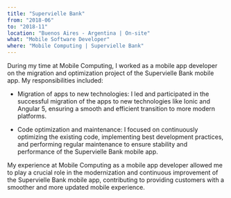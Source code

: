 ```yaml
---
title: "Supervielle Bank"
from: "2018-06"
to: "2018-11"
location: "Buenos Aires - Argentina | On-site"
what: "Mobile Software Developer"
where: "Mobile Computing | Supervielle Bank"
---
```


During my time at Mobile Computing, I worked as a mobile app developer on the migration and optimization project of the Supervielle Bank mobile app. My responsibilities included:

- Migration of apps to new technologies: I led and participated in the successful migration of the apps to new technologies like Ionic and Angular 5, ensuring a smooth and efficient transition to more modern platforms.

- Code optimization and maintenance: I focused on continuously optimizing the existing code, implementing best development practices, and performing regular maintenance to ensure stability and performance of the Supervielle Bank mobile app.

My experience at Mobile Computing as a mobile app developer allowed me to play a crucial role in the modernization and continuous improvement of the Supervielle Bank mobile app, contributing to providing customers with a smoother and more updated mobile experience.
